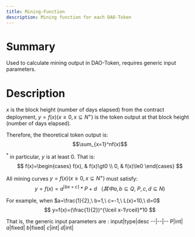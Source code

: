 ```yaml
---
title: Mining-Function
description: Mining function for each DAO-Token
---
```


# Summary

Used to calculate mining output in DAO-Token, requires generic input parameters.

# Description

$x$ is the block height (number of days elapsed) from the contract deployment, $y=f(x) (x\ge0, x\subseteq N^+)$ is the token output at that block height (number of days elapsed).

Therefore, the theoretical token output is:
$$\sum_{x=1}^nf(x)$$

$^*$ in particular, $y$ is at least $0$. That is:
$$
f(x)=\begin{cases}
    f(x), & f(x)\gt0 \\
    0, & f(x)\le0
\end{cases}
$$


All mining curves $y=f(x) (x\ge0, x\subseteq N^+)$ must satisfy:
$$
y = f(x) =a^{\lceil bx+c\rceil} \ast P + d \ \ \ (其中a, b\subseteq  Q,\ P,c,d\subseteq N)
$$

For example, when $a=\frac{1}{2},\ b=1,\ c=-1,\ L(x)=10,\ d=0$
$$
y=f(x)=(\frac{1}{2})^{\lceil x-1\rceil}*10
$$


That is, the generic input parameters are :
input|type|desc
--|--|--
P|int|
$a$|fixed|
$b$|fixed|
$c$|int|
$d$|int|
